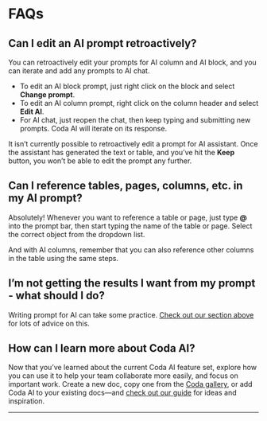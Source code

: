 **FAQs**
========


Can I edit an AI prompt retroactively?
--------------------------------------



You can retroactively edit your prompts for AI column and AI block, and you can iterate and add any prompts to AI chat. 


* To edit an AI block prompt, just right click on the block and select **Change prompt**.
* To edit an AI column prompt, right click on the column header and select **Edit AI**.
* For AI chat, just reopen the chat, then keep typing and submitting new prompts. Coda AI will iterate on its response.


It isn’t currently possible to retroactively edit a prompt for AI assistant. Once the assistant has generated the text or table, and you’ve hit the **Keep** button, you won’t be able to edit the prompt any further.



Can I reference tables, pages, columns, etc. in my AI prompt?
-------------------------------------------------------------



Absolutely! Whenever you want to reference a table or page, just type **@** into the prompt bar, then start typing the name of the table or page. Select the correct object from the dropdown list.



And with AI columns, remember that you can also reference other columns in the table using the same steps.



I’m not getting the results I want from my prompt - what should I do?
---------------------------------------------------------------------



Writing prompt for AI can take some practice. [Check out our section above](http://help.coda.io/en/articles/7988177-coda-ai#h_90bfdc09cb) for lots of advice on this.



How can I learn more about Coda AI?
-----------------------------------



Now that you’ve learned about the current Coda AI feature set, explore how you can use it to help your team collaborate more easily, and focus on important work. Create a new doc, copy one from the [Coda gallery](https://coda.io/gallery/knowledge-management), or add Coda AI to your existing docs—and [check out our guide](https://coda.io/resources/guides/how-to-get-started-with-coda-ai) for ideas and inspiration.






---